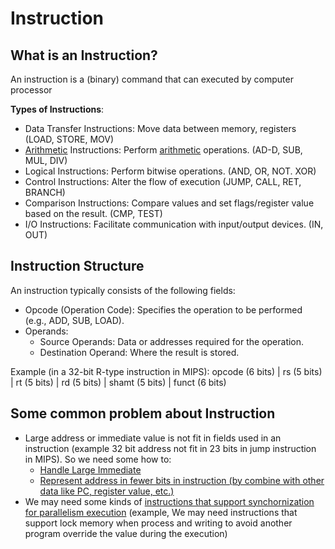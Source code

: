 # Instruction

## What is an Instruction?

An instruction is a (binary) command that can executed by computer processor

**Types of Instructions**:
- Data Transfer Instructions: Move data between memory, registers (LOAD, STORE, MOV)
- [Arithmetic] Instructions: Perform [arithmetic] operations. (AD-D, SUB, MUL, DIV)
- Logical Instructions: Perform bitwise operations. (AND, OR, NOT. XOR)
- Control Instructions: Alter the flow of execution (JUMP, CALL, RET, BRANCH)
- Comparison Instructions: Compare values and set flags/register value based on the result. (CMP, TEST)
- I/O Instructions: Facilitate communication with input/output devices. (IN, OUT)

## Instruction Structure

An instruction typically consists of the following fields:
- Opcode (Operation Code): Specifies the operation to be performed (e.g., ADD, SUB, LOAD).
- Operands: 
  - Source Operands: Data or addresses required for the operation.
  - Destination Operand: Where the result is stored.

Example (in a 32-bit R-type instruction in MIPS):
opcode (6 bits) | rs (5 bits) | rt (5 bits) | rd (5 bits) | shamt (5 bits) | funct (6 bits)

## Some common problem about Instruction

- Large address or immediate value is not fit in fields used in an instruction (example 32 bit address not fit in 23 bits in jump instruction in MIPS). So we need some how to:
  - [Handle Large Immediate](./ImmediateValue)
  - [Represent address in fewer bits in instruction (by combine with other data like PC, register value, etc.)](./AddressingMode)
- We may need some kinds of [instructions that support synchornization for parallelism execution](./SupportParallelism) (example, We may need instructions that support lock memory when process and writing to avoid another program override the value during the execution)

[arithmetic]: ../../General/Arithmetics/Arithmetics